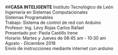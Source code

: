 ##**CASA INTELIGENTE**
Instituto  Tecnológico de León<br>
Ingeniería en Sistemas Computacionales<br>
Sistemas Programables<br>
Trabajo: Sistema de control de red con Arduino<br>
Profesor: Ing. Levy Rojas Carlos Rafael<br>
Presentado por: Paola Castillo Irene<br>
Horario: Martes y Jueves de 08:45 am - 10:30 am<br>
Agosto - Diciembre 2018<br>
Envío de instrucciones mediante internet con arduino<br>
